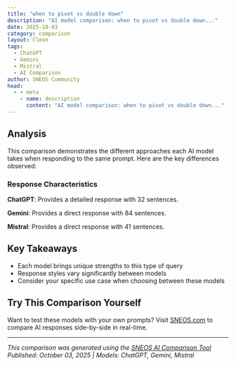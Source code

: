 ```yaml
---
title: "when to pivot vs double down"
description: "AI model comparison: when to pivot vs double down..."
date: 2025-10-03
category: comparison
layout: Clean
tags:
  - ChatGPT
  - Gemini
  - Mistral
  - AI Comparison
author: SNEOS Community
head:
  - - meta
    - name: description
      content: "AI model comparison: when to pivot vs double down..."
---
```


<ChatComparison
  title="when to pivot vs double down"
  prompt="when to pivot vs double down"
  :responses='{
    "ChatGPT": "Deciding when to **pivot** versus when to **double down** depends on various factors related to your current situation, goals, and available information. Here\u0027s a breakdown to help you determine which approach might be best:\n\n### When to Pivot\nPivoting means changing direction\u2014adjusting your strategy, product, or approach in response to new insights or challenges.\n\n**Consider pivoting when:**\n1. **Market Feedback is Negative or Indifferent:** Your current product/service isn\u2019t resonating with your target customers despite reasonable efforts.\n2. **Lack of Traction:** Growth, engagement, or sales are stagnating or declining, and initial assumptions appear flawed.\n3. **Better Opportunities Identified:** You discover a more promising market, problem, or solution that aligns better with your strengths.\n4. **Changing Market Conditions:** External factors such as regulatory changes, competitor moves, or technological shifts render your current strategy less viable.\n5. **Resource Constraints:** Continuing on the current path demands unsustainable investment with low expected returns.\n6. **Core Hypotheses Are Invalidated:** Data shows your key assumptions about customer needs or product value are incorrect.\n\n### When to Double Down\nDoubling down means reinforcing and intensifying your current efforts, investing more resources, and committing to your existing path.\n\n**Consider doubling down when:**\n1. **Strong Market Validation:** You see early evidence of product-market fit with positive customer feedback.\n2. **Momentum is Building:** Growth metrics (users, revenue, engagement) are improving steadily.\n3. **Competitive Advantage:** Your offering stands out and barriers to entry protect your position.\n4. **Scalable Model:** Your business model can scale effectively with increased investment.\n5. **Data Supports Your Hypothesis:** Analytics and market research indicate your approach has long-term potential.\n6. **Team is Committed and Capable:** You have the right people and skills to capitalize on growing opportunities.\n\n---\n\n### Summary Table\n\n| Situation                                      | Pivot                                   | Double Down                          |\n|-----------------------------------------------|----------------------------------------|-------------------------------------|\n| Poor product-market fit                        | \u2713                                      |                                     |\n| Market or technology shifts                    | \u2713                                      |                                     |\n| New, better opportunity emerges                | \u2713                                      |                                     |\n| Early traction and validation                   |                                        | \u2713                                   |\n| Positive growth metrics and customer feedback |                                        | \u2713                                   |\n| Scalable and defensible business model         |                                        | \u2713                                   |\n\n---\n\n### Final Tips\n- Base your decision on data and validated learning, not emotions.\n- Be willing to pivot early if evidence suggests it\u2019s necessary.\n- Once you see strong signals of product-market fit, focus resources and energy on doubling down.\n- Regularly review your assumptions and results to remain agile.\n\nIf you want, I can help you assess your specific situation to decide whether to pivot or double down!",
    "Gemini": "Knowing when to pivot vs. double down is a critical decision that can make or break a business or project. There\u0027s no magic formula, but here\u0027s a breakdown of factors to consider:\n\n**Understanding the Terms:**\n\n*   **Pivot:** Changing your strategy, business model, target market, product, or key features, while retaining some core elements of your vision.\n*   **Double Down:** Investing more resources (time, money, effort) into your current strategy, believing it will eventually succeed.\n\n**Factors Favoring a PIVOT:**\n\n*   **Lack of Market Validation:**\n    *   **No Product-Market Fit:**  Your target audience isn\u0027t showing interest, even after optimization.  Are you solving a real problem?  Is your solution valuable to them?  Metrics like usage, conversion rates, and customer satisfaction are consistently low.\n    *   **Limited Demand:** You\u0027ve tried different marketing strategies, but the market just isn\u0027t there, or it\u0027s much smaller than you initially estimated.\n    *   **High Customer Acquisition Cost (CAC):**  It costs too much to acquire each customer, and your customer lifetime value (CLTV) is insufficient to make it profitable.\n*   **Changing Market Dynamics:**\n    *   **New Technologies:** Disruptive technologies are emerging that could render your solution obsolete.\n    *   **Shifting Customer Needs:** Your customers\u0027 needs are evolving in a way that your current product or service cannot address.\n    *   **Competitive Landscape:**  A major competitor is dominating the market, making it difficult for you to gain traction.\n    *   **Regulatory Changes:** New laws or regulations make your business model unviable.\n*   **Negative or Stagnant Growth:**\n    *   **Flatlining Metrics:** Your key performance indicators (KPIs) have plateaued and aren\u0027t showing signs of improvement.\n    *   **High Churn Rate:** Customers are leaving faster than you\u0027re acquiring them.\n    *   **Consistent Losses:** You\u0027re consistently losing money and don\u0027t see a clear path to profitability with your current strategy.\n*   **Early Warning Signs:**\n    *   **Low Employee Morale:** Your team is losing faith in the current direction.\n    *   **Lack of Investor Confidence:** Investors are hesitant to provide further funding.\n    *   **Your Gut Feeling:** Sometimes, your intuition tells you something isn\u0027t working. (While not always reliable, don\u0027t ignore consistent feelings of unease.)\n*   **Opportunity to Leverage Strengths in a New Direction:**\n    *   You\u0027ve discovered an unexpected application of your technology or expertise that has more potential.\n    *   You identify a larger or more profitable market segment you can serve with a modified product.\n*   **Sunk Cost Fallacy:**\n    *   Don\u0027t keep pursuing a failing path just because you\u0027ve already invested a lot of time and money.  Focus on future potential.\n\n**Factors Favoring DOUBLING DOWN:**\n\n*   **Early Stage with Promising Signals:**\n    *   **Early Adopters Love Your Product:** You have a small but enthusiastic group of users who provide positive feedback and advocate for your solution.\n    *   **High Engagement:**  Users are actively using your product or service, even if the overall user base is small.\n    *   **Positive Trends:** You\u0027re seeing consistent, albeit slow, growth in key metrics.\n*   **Correctable Problems:**\n    *   **Known Issues:** You understand the reasons for your challenges and have a plan to address them. For example, you know your marketing isn\u0027t effective and have a strategy to improve it.\n    *   **Scalability Issues:** You\u0027re experiencing growing pains, but these are solvable problems related to scaling your infrastructure or operations.\n*   **Strong Competitive Advantage:**\n    *   **Unique Value Proposition:** You offer something that competitors don\u0027t, and you believe this will ultimately win out.\n    *   **Strong Brand:**  You\u0027ve built a recognizable and trusted brand, even if market share is still small.\n    *   **Proprietary Technology:** You have patented or otherwise protected technology that gives you a significant edge.\n*   **Long-Term Vision:**\n    *   **Large Addressable Market:**  You believe the market for your product or service is massive, and you\u0027re willing to be patient and persistent.\n    *   **Network Effects:** Your product becomes more valuable as more people use it, creating a virtuous cycle.\n*   **Sufficient Runway (Cash):**\n    *   You have enough funding to continue executing your current strategy for a significant period, giving you time to overcome challenges and achieve your goals.\n*   **Positive ROI Experiments:**\n    *   Small experiments are showing promising results. Double down on those areas. For example, running A/B tests on ads that lead to much better conversions.\n*   **Patience and Perseverance Aligned with Data:**\n    *   You have a logical reason to believe your strategy will eventually work, and the data doesn\u0027t contradict that belief entirely.  (It\u0027s easy to mistake wishful thinking for data-driven optimism.)\n\n**A Structured Approach to Deciding:**\n\n1.  **Define Your Key Metrics (KPIs):**  What metrics will tell you if you\u0027re succeeding (e.g., user growth, conversion rate, revenue, customer satisfaction)? Set specific targets.\n2.  **Track and Analyze Data Regularly:** Don\u0027t rely on gut feelings alone.  Monitor your KPIs and look for trends.\n3.  **Hypothesize and Test:** Form hypotheses about why you\u0027re succeeding or failing.  Design experiments to test these hypotheses.\n4.  **Seek Feedback:** Talk to your customers, your team, and your advisors. Get diverse perspectives.\n5.  **Set a Timeframe:** Determine how long you\u0027ll continue with your current strategy before re-evaluating.\n6.  **Define Your Pivot Threshold:**  At what point will you definitively decide to pivot?  What metrics will trigger this decision?\n7.  **Be Objective:** Avoid confirmation bias.  Be willing to admit when something isn\u0027t working.\n8.  **Plan for Both Scenarios:** Have a contingency plan for both pivoting and doubling down.  What will you do in each case?\n\n**Important Considerations:**\n\n*   **Pivoting Isn\u0027t Failure:**  Pivoting is a sign of adaptability and intelligence. It\u0027s better to change course than to drive your business into the ground.\n*   **Doubling Down Isn\u0027t Blind Faith:**  Doubling down should be a calculated risk, based on data and a strong belief in your strategy.\n*   **Incremental vs. Radical Pivots:**  Pivots can range from small adjustments (e.g., changing your marketing message) to major overhauls (e.g., targeting a new market).\n*   **Resources and Capacity:**  Do you have the resources (financial, human, technical) to execute a pivot or double down effectively?\n*   **Market Size and Opportunity:** Evaluate the potential of the market you\u0027re currently pursuing and the market you\u0027re considering pivoting to.\n\n**In summary:**\n\n*   **Pivot when:** you\u0027re facing fundamental problems with your market, product, or business model that are unlikely to be solved with incremental improvements.  Think \u0022strategic reset.\u0022\n*   **Double down when:** you believe you\u0027re on the right track, have a clear understanding of your challenges, have a plan to overcome them, and have the resources and conviction to see it through. Think \u0022focused persistence.\u0022\n\nThe key is to be data-driven, adaptable, and honest with yourself. Don\u0027t be afraid to change course if necessary, but also don\u0027t give up too easily on a promising idea.\n",
    "Mistral": "Deciding whether to pivot or double down on a business strategy, product, or project involves a careful evaluation of various factors. Here are some guidelines to help you make that decision:\n\n### When to Pivot:\n1. **Market Feedback**:\n   - **Negative Feedback**: If you\u0027re receiving consistent negative feedback from customers or the market.\n   - **Lack of Traction**: If your product or service is not gaining traction despite your best efforts.\n\n2. **Financial Performance**:\n   - **Declining Revenue**: If your revenue is consistently declining or not meeting expectations.\n   - **High Costs**: If the costs associated with your current strategy are unsustainable.\n\n3. **Competitive Landscape**:\n   - **New Competitors**: If new competitors are entering the market and outperforming you.\n   - **Market Shifts**: If there are significant shifts in the market that make your current strategy less viable.\n\n4. **Internal Factors**:\n   - **Team Morale**: If your team is demotivated or losing faith in the current direction.\n   - **Resource Constraints**: If you\u0027re running out of resources (time, money, talent) to continue with the current strategy.\n\n5. **Technological Changes**:\n   - **New Technologies**: If new technologies are emerging that could make your current approach obsolete.\n   - **Innovation**: If there are opportunities to innovate in a different direction that could yield better results.\n\n### When to Double Down:\n1. **Market Feedback**:\n   - **Positive Feedback**: If you\u0027re receiving positive feedback and there\u0027s a clear demand for your product or service.\n   - **Growing Traction**: If your product or service is gaining traction and showing signs of growth.\n\n2. **Financial Performance**:\n   - **Increasing Revenue**: If your revenue is increasing or showing strong potential for growth.\n   - **Sustainable Costs**: If your costs are manageable and you have a clear path to profitability.\n\n3. **Competitive Landscape**:\n   - **Market Leadership**: If you\u0027re a market leader or have a strong competitive advantage.\n   - **Stable Market**: If the market is stable and there are no significant threats on the horizon.\n\n4. **Internal Factors**:\n   - **Team Confidence**: If your team is confident and motivated about the current direction.\n   - **Adequate Resources**: If you have the necessary resources to continue and scale your efforts.\n\n5. **Technological Stability**:\n   - **Proven Technology**: If your technology is proven and reliable.\n   - **Incremental Improvements**: If there are opportunities for incremental improvements that can enhance your current strategy.\n\n### Key Considerations:\n- **Data-Driven Decisions**: Use data and analytics to inform your decision. Look at key performance indicators (KPIs), customer feedback, and market trends.\n- **Risk Assessment**: Evaluate the risks associated with both pivoting and doubling down. Consider the potential impact on your business, customers, and stakeholders.\n- **Long-Term Vision**: Align your decision with your long-term vision and goals. Ensure that whatever path you choose supports your overall business strategy.\n- **Stakeholder Input**: Involve key stakeholders in the decision-making process. Their insights and perspectives can provide valuable input.\n\nUltimately, the decision to pivot or double down should be based on a comprehensive analysis of all relevant factors. It\u0027s crucial to remain flexible and adaptable, as market conditions and business environments can change rapidly."
  }'
  published-date="20:38"
/>

## Analysis

This comparison demonstrates the different approaches each AI model takes when responding to the same prompt. Here are the key differences observed:

### Response Characteristics

**ChatGPT**: Provides a detailed response with 32 sentences. 

**Gemini**: Provides a direct response with 84 sentences. 

**Mistral**: Provides a direct response with 41 sentences. 

## Key Takeaways

- Each model brings unique strengths to this type of query
- Response styles vary significantly between models
- Consider your specific use case when choosing between these models

## Try This Comparison Yourself

Want to test these models with your own prompts? Visit [SNEOS.com](https://sneos.com) to compare AI responses side-by-side in real-time.

---

*This comparison was generated using the [SNEOS AI Comparison Tool](https://sneos.com)*
*Published: October 03, 2025 | Models: ChatGPT, Gemini, Mistral*
